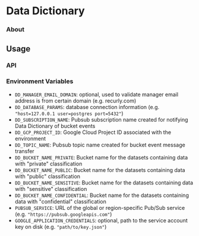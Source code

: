 # Data Dictionary

### About

## Usage

### API

### Environment Variables

- `DD_MANAGER_EMAIL_DOMAIN`: optional, used to validate manager email address is from certain domain (e.g. recurly.com)
- `DD_DATABASE_PARAMS`: database connection information (e.g. `"host=127.0.0.1 user=postgres port=5432"`)
- `DD_SUBSCRIPTION_NAME`: Pubsub subscription name created for notifying Data Dictionary of bucket events
- `DD_GCP_PROJECT_ID`: Google Cloud Project ID associated with the environment 
- `DD_TOPIC_NAME`: Pubsub topic name created for bucket event message transfer
- `DD_BUCKET_NAME_PRIVATE`: Bucket name for the datasets containing data with "private" classification
- `DD_BUCKET_NAME_PUBLIC`: Bucket name for the datasets containing data with "public" classification
- `DD_BUCKET_NAME_SENSITIVE`: Bucket name for the datasets containing data with "sensitive" classification
- `DD_BUCKET_NAME_CONFIDENTIAL`: Bucket name for the datasets containing data with "confidential" classification
- `PUBSUB_SERVICE`: URL of the global or region-specific Pub/Sub service (e.g. `"https://pubsub.googleapis.com"`)
- `GOOGLE_APPLICATION_CREDENTIALS`: optional, path to the service account key on disk (e.g. `"path/to/key.json"`)